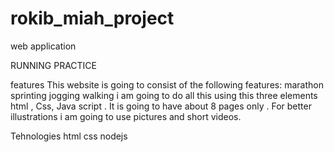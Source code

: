 # rokib_miah_project
web application

RUNNING PRACTICE 

features
This website is going to consist of the following features:
marathon
sprinting
jogging
walking
i am going to do all this using this three elements html , Css, Java script .
It is going to have about 8 pages only .
For better illustrations i am going to use pictures and short videos.


Tehnologies
html
css
nodejs


